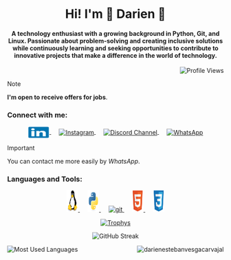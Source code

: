 <h1 align="center">Hi! I'm 🐺 Darien 🌸</h1>

<h4 align="center">
  A technology enthusiast with a growing background in Python, Git, and Linux. Passionate about problem-solving and creating inclusive solutions while continuously learning and seeking opportunities to contribute to innovative projects that make a difference in the world of technology.
</h4>

<p align="right">
  <img src="https://komarev.com/ghpvc/?username=darienestebanvesgacarvajal&label=Profile%20Views&color=845FB3&style=flat" alt="Profile Views" height="27" width="142"/>
</p>

>[!NOTE]
>**I'm open to receive offers for jobs**.

<h3 align="left">Connect with me:</h3>
<p align="center">
  <a href="https://www.linkedin.com/in/darien-carvajal/" target="blank">
    <img align="center" src="https://raw.githubusercontent.com/devicons/devicon/master/icons/linkedin/linkedin-original.svg" alt="LinkedIn" height="27" width="50" />
  </a>
  &emsp;
  <a href="https://instagram.com/darien_c_27" target="blank">
    <img align="center" src="https://raw.githubusercontent.com/rahuldkjain/github-profile-readme-generator/master/src/images/icons/Social/instagram.svg" alt="Instagram" height="27" width="50" />
  </a>
  &emsp;
  <a href="https://discord.gg/Hm8njfkTbf" target="blanck">
    <img align="center" src="https://static.vecteezy.com/system/resources/previews/023/986/880/non_2x/discord-logo-discord-logo-transparent-discord-icon-transparent-free-free-png.png" alt="Discord Channel" width="50" />
  </a>
  &emsp;
  <a href="https://wa.me/573108027727" target="blank">
    <img align="center" src="https://raw.githubusercontent.com/rahuldkjain/github-profile-readme-generator/master/src/images/icons/Social/whatsapp.svg" alt="WhatsApp" height="27" width="50" />
  </a>
</p>

>[!IMPORTANT]
>You can contact me more easily by _WhatsApp_.

<h3 align="left">Languages and Tools:</h3>
<p align="center">
  <a href="https://www.linux.org/">
    <img src="https://raw.githubusercontent.com/devicons/devicon/master/icons/linux/linux-original.svg" alt="linux" width="27" height="50" />
  </a>
  &emsp;
  <a href="https://www.python.org" target="_blank" rel="noreferrer">
    <img src="https://raw.githubusercontent.com/devicons/devicon/master/icons/python/python-original.svg" alt="python" width="27" height="50" />
  </a>
  &emsp;
  <a href="https://git-scm.com/" target="_blank" rel="noreferrer">
    <img src="https://www.vectorlogo.zone/logos/git-scm/git-scm-icon.svg" alt="git" width="27" height="50" />
  </a>
  &emsp;
  <a href="https://developer.mozilla.org/en-US/docs/Web/HTML" target="_blank" rel="noreferrer">
    <img src="https://raw.githubusercontent.com/devicons/devicon/master/icons/html5/html5-original.svg" alt="HTML" width="27" height="50" />
  </a>
  &emsp;
  <a href="https://developer.mozilla.org/en-US/docs/Web/CSS" target="_blank" rel="noreferrer">
    <img src="https://raw.githubusercontent.com/devicons/devicon/master/icons/css3/css3-original.svg" alt="CSS" width="27" height="50" />
  </a>
</p>

<p align="center">
  <a href="https://github.com/ryo-ma/github-profile-trophy">
    <img src="https://github-profile-trophy.vercel.app/?username=DarienEstebanVesgaCarvajal&theme=nord" alt="Trophys" />
  </a>
</p>

<p align="center">
<img src="https://github-readme-streak-stats.herokuapp.com?user=DarienEstebanVesgaCarvajal&theme=dark&hide_border=true&border_radius=7&date_format=j%20M%5B%20Y%5D&card_width=900&card_height=200&background=45%2C021826%2C5D14DB" alt="GitHub Streak" />
</p>

<p>
  <img align="left" src="https://github-readme-stats.vercel.app/api/top-langs?username=darienestebanvesgacarvajal&show_icons=true&locale=en&layout=donut&theme=radical" alt="Most Used Languages" />
</p>

<p>
  <img align="right" src="https://github-readme-stats.vercel.app/api?username=darienestebanvesgacarvajal&show_icons=true&locale=en&theme=algolia" alt="darienestebanvesgacarvajal" />
</p>


